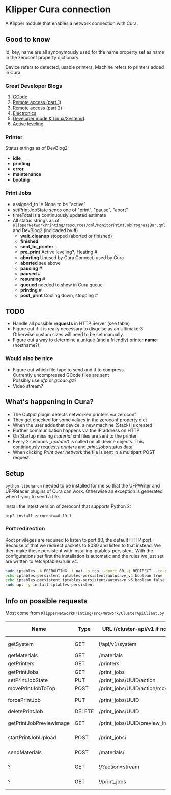 # Klipper Cura connection

A Klipper module that enables a network connection with Cura.


## Good to know

Id, key, name are all synonymously used for the name property
set as name in the zeroconf property dictionary.

Device refers to detected, usable printers, Machine refers
to printers added in Cura.

### Great Developer Blogs

1) [GCode](https://community.ultimaker.com/topic/15555-inside-the-ultimaker-3-day-1-gcode/)
2) [Remote access (part 1)](https://community.ultimaker.com/topic/15574-inside-the-ultimaker-3-day-2-remote-access-part-1/)
3) [Remote access (part 2)](https://community.ultimaker.com/topic/15604-inside-the-ultimaker-3-day-3-remote-access-part-2/)
4) [Electronics](https://community.ultimaker.com/topic/15649-inside-the-ultimaker-3-day-4-electronics/)
5) [Developer mode & Linux/Systemd](https://community.ultimaker.com/topic/15664-inside-the-ultimaker-3-day-5-developer-mode-linuxsystemd/)
6) [Active leveling](https://community.ultimaker.com/topic/15687-inside-the-ultimaker-3-day-6-active-leveling/)

### Printer

Status strings as of DevBlog2:

* **idle**
* **printing**
* **error**
* **maintenance**
* **booting**

### Print Jobs

* assigned\_to != None to be "active"
* setPrintJobState sends one of "print", "pause", "abort"
* timeTotal is a continuously updated estimate
* All status strings as of
    `KlipperNetworkPrinting/resources/qml/MonitorPrintJobProgressBar.qml`
    and DevBlog2 (indicaded by #)
    * **wait_cleanup** stopped (aborted or finished)
    * **finished**
    * **sent_to_printer**
    * **pre_print** Active leveling?, Heating #
    * **aborting** Unused by Cura Connect, used by Cura
    * **aborted** see above
    * **pausing** #
    * **paused** #
    * **resuming** #
    * **queued** needed to show in Cura queue
    * **printing** #
    * **post_print** Cooling down, stopping #


## TODO

* Handle all possible **requests** in HTTP Server (see table)
* Figure out if it is really necessary to disguise as an Ultimaker3  
    Otherwise custom sizes will need to be set manually.
* Figure out a way to determine a unique (and a friendly) printer **name** (hostname?)

### Would also be nice

* Figure out which file type to send and if to compress.  
    Currently uncompressed GCode files are sent  
    Possibly use _ufp_ or _gcode.gz_?
* Video stream?


## What's happening in Cura?

* The Output plugin detects networked printers via zeroconf
* They get checked for some values in the zeroconf property dict
* When the user adds that device, a new machine (Stack) is created
* Further communication happens via the IP address on HTTP
* On Startup missing _material_ xml files are sent to the printer
* Every 2 seconds _\_update()_ is called on all device objects.
    This continuously requests _printers_ and _print_jobs_ status data
* When clicking _Print over network_ the file is sent in a multipart POST request.


## Setup

`python-libcharon` needed to be installed for me so that the
UFPWriter and UFPReader plugins of Cura can work. Otherwise
an exception is generated when trying to send a file.

Install the latest version of zeroconf that supports Python 2:

`pip2 install zeroconf==0.19.1`

### Port redirection

Root privileges are required to listen to port 80, the default HTTP port.
Because of that we redirect packets to 8080 and listen to that instead.
We then make these persistent with installing iptables-persistent.
With the configurations set first the installation is automatic and the
rules we just set are written to /etc/iptables/rule.v4.

```bash
sudo iptables -A PREROUTING -t nat -p tcp --dport 80 -j REDIRECT --to-ports 8080
echo iptables-persistent iptables-persistent/autosave_v4 boolean true | sudo debconf-set-selections
echo iptables-persistent iptables-persistent/autosave_v6 boolean false | sudo debconf-set-selections
sudo apt -y install iptables-persistent
```


## Info on possible requests

Most come from `KlipperNetworkPrinting/src/Network/ClusterApiClient.py`

|Name                   |Type   |URL (/cluster-api/v1 if not !) |Data (sent or requested)       |Requested at           |Implemented
|-----------------------|-------|-------------------------------|-------------------------------|-----------------------|-----------
|getSystem              |GET    |!/api/v1/system                |PrinterSystemStatus            |At manual connection   |False
|getMaterials           |GET    |/materials                     |[ClusterMaterial]              |At startup             |True
|getPrinters            |GET    |/printers                      |[ClusterPrinterStatus]         |Periodically           |True
|getPrintJobs           |GET    |/print\_jobs                   |[ClusterPrintJobStatus]        |Periodically           |True
|setPrintJobState       |PUT    |/print\_jobs/UUID/action       |{action:(pause|print|abort)}   |?                      |False
|movePrintJobToTop      |POST   |/print\_jobs/UUID/action/move  |{to\_position:0,list:queued}   |GUI                    |True
|forcePrintJob          |PUT    |/print\_jobs/UUID              |{force: True}                  |GUI (Override)         |False
|deletePrintJob         |DELETE |/print\_jobs/UUID              |None                           |GUI                    |True
|getPrintJobPreviewImage|GET    |/print\_jobs/UUID/preview\_image|Image bytes (PNG file works)  |At job creation        |Temporary
|startPrintJobUpload    |POST   |/print\_jobs/                  |owner & .gcode file (MIME)     |"Print over Network"   |True
|sendMaterials          |POST   |/materials/                    |.xml.fdm-material file (MIME)  |Sent if not on printer |True
|?                      |GET    |!/?action=stream               |?                              |Open stream            |False
|?                      |GET    |!/print\_jobs                  |?                              |Browser view           |False
